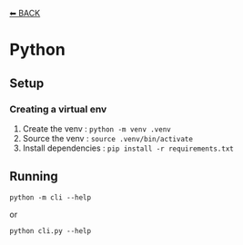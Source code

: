 [⬅ BACK](../README.md)

# Python

## Setup

### Creating a virtual env

1. Create the venv : `python -m venv .venv`
2. Source the venv : `source .venv/bin/activate`
3. Install dependencies : `pip install -r requirements.txt`

## Running

```shell
python -m cli --help
```

or

```shell
python cli.py --help
```
